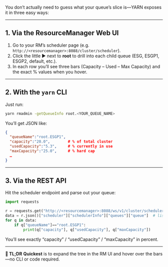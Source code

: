 
You don’t actually need to guess what your queue’s slice is—YARN exposes it in three easy ways:

---

## 1. Via the ResourceManager Web UI

1. Go to your RM’s scheduler page (e.g. `http://<resourcemanager>:8088/cluster/scheduler`).
2. Click the little ▶︎ next to **root** to drill into each child queue (ESG, ESGP1, ESGP2, default, etc.).
3. In each row you’ll see three bars (Capacity – Used – Max Capacity) and the exact % values when you hover.

---

## 2. With the `yarn` CLI

Just run:

```bash
yarn rmadmin -getQueueInfo root.<YOUR_QUEUE_NAME>
```

You’ll get JSON like:

```json
{
  "queueName":"root.ESGP1",
  "capacity":"20.0",        # % of total cluster
  "usedCapacity":"5.3",     # % currently in use
  "maxCapacity":"25.0",     # % hard cap
  …  
}
```

---

## 3. Via the REST API

Hit the scheduler endpoint and parse out your queue:

```python
import requests

r = requests.get("http://<resourcemanager>:8088/ws/v1/cluster/scheduler")
data = r.json()["scheduler"]["schedulerInfo"]["queues"]["queue"]  # list of top-level
for q in data:
    if q["queueName"]=="root.ESGP1":
        print(q["capacity"], q["usedCapacity"], q["maxCapacity"])
```

You’ll see exactly “capacity” / “usedCapacity” / “maxCapacity” in percent.

---

**🎯 TL;DR**
**Quickest** is to expand the tree in the RM UI and hover over the bars—no CLI or code required.
